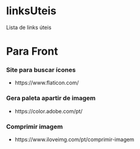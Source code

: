 # linksUteis
Lista de links úteis 

<h1> Para Front </h1>

<h3> Site para buscar ícones </h3>
  <ul>
    <li>https://www.flaticon.com/</li>
  </ul>
  
<h3> Gera paleta apartir de imagem </h3>
  <ul>
    <li>https://color.adobe.com/pt/</li>
  </ul>
  
  <h3> Comprimir imagem </h3>
  <ul>
    <li>https://www.iloveimg.com/pt/comprimir-imagem</li>
  </ul>
